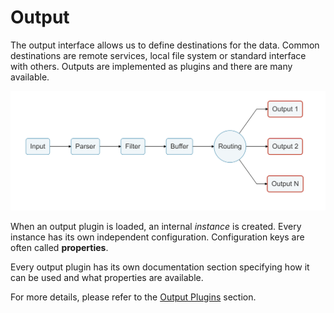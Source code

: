 # Output

The output interface allows us to define destinations for the data. Common destinations are remote services, local file system or standard interface with others. Outputs are implemented as plugins and there are many available.

![](../../.gitbook/assets/logging_pipeline_output.png)

When an output plugin is loaded, an internal _instance_ is created. Every instance has its own independent configuration. Configuration keys are often called **properties**.

Every output plugin has its own documentation section specifying how it can be used and what properties are available.

For more details, please refer to the [Output Plugins](../output/) section.

